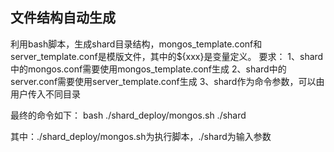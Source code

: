 ## 文件结构自动生成

利用bash脚本，生成shard目录结构，mongos_template.conf和server_template.conf是模版文件，其中的${xxx}是变量定义。
要求：
1、shard中的mongos.conf需要使用mongos_template.conf生成
2、shard中的server.conf需要使用server_template.conf生成
3、shard作为命令参数，可以由用户传入不同目录

最终的命令如下：
bash ./shard_deploy/mongos.sh ./shard

其中：./shard_deploy/mongos.sh为执行脚本，./shard为输入参数


